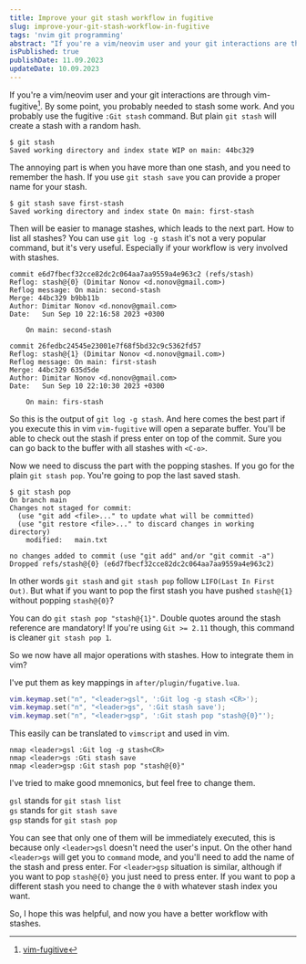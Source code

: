 ```yaml
---
title: Improve your git stash workflow in fugitive
slug: improve-your-git-stash-workflow-in-fugitive
tags: 'nvim git programming'
abstract: "If you're a vim/neovim user and your git interactions are through vim-fugitive. Here are some good stash related mappings, that I've found useful."
isPublished: true
publishDate: 11.09.2023
updateDate: 10.09.2023
---
```


If you're a vim/neovim user and your git interactions are through
vim-fugitive[^1].  By some point, you probably needed to stash some work. And
you probably use the fugitive `:Git stash` command. But plain `git stash` will
create a stash with a random hash. 

``` terminal
$ git stash
Saved working directory and index state WIP on main: 44bc329
```

The annoying part is when you have more than one stash, and you need to
remember the hash. If you use `git stash save` you can provide a
proper name for your stash. 

``` terminal
$ git stash save first-stash
Saved working directory and index state On main: first-stash
```

Then will be easier to manage stashes, which leads to the next part. 
How to list all stashes? You can use `git log -g stash` it's not a very popular
command, but it's very useful. Especially if your workflow is very involved
with stashes.

``` terminal
commit e6d7fbecf32cce82dc2c064aa7aa9559a4e963c2 (refs/stash)
Reflog: stash@{0} (Dimitar Nonov <d.nonov@gmail.com>)
Reflog message: On main: second-stash
Merge: 44bc329 b9bb11b
Author: Dimitar Nonov <d.nonov@gmail.com>
Date:   Sun Sep 10 22:16:58 2023 +0300

    On main: second-stash

commit 26fedbc24545e23001e7f68f5bd32c9c5362fd57
Reflog: stash@{1} (Dimitar Nonov <d.nonov@gmail.com>)
Reflog message: On main: first-stash
Merge: 44bc329 635d5de
Author: Dimitar Nonov <d.nonov@gmail.com>
Date:   Sun Sep 10 22:10:30 2023 +0300

    On main: firs-stash
```

So this is the output of `git log -g stash`. And here comes the best part if
you execute this in vim `vim-fugitive` will open a separate buffer. You'll be
able to check out the stash if press enter on top of the commit. Sure you can
go back to the buffer with all stashes with `<C-o>`.

Now we need to discuss the part with the popping stashes. If you go for the
plain `git stash pop`. You're going to pop the last saved stash. 

``` terminal
$ git stash pop
On branch main
Changes not staged for commit:
  (use "git add <file>..." to update what will be committed)
  (use "git restore <file>..." to discard changes in working directory)
	modified:   main.txt

no changes added to commit (use "git add" and/or "git commit -a")
Dropped refs/stash@{0} (e6d7fbecf32cce82dc2c064aa7aa9559a4e963c2)
```

In other words `git stash` and `git stash pop` follow `LIFO(Last In First
Out)`. But what if you want to pop the first stash you have pushed `stash@{1}`
without popping `stash@{0}`? 

You can do `git stash pop "stash@{1}"`. Double quotes around the stash
reference are mandatory! If you're using `Git >= 2.11` though, this command is
cleaner `git stash pop 1`.

So we now have all major operations with stashes. How to integrate them in vim?

I've put them as key mappings in `after/plugin/fugative.lua`.

``` lua
vim.keymap.set("n", "<leader>gsl", ':Git log -g stash <CR>');
vim.keymap.set("n", "<leader>gs", ':Git stash save');
vim.keymap.set("n", "<leader>gsp", ':Git stash pop "stash@{0}"');
```

This easily can be translated to `vimscript` and used in vim.

``` vim
nmap <leader>gsl :Git log -g stash<CR>
nmap <leader>gs :Gti stash save
nmap <leader>gsp :Git stash pop "stash@{0}"
```

I've tried to make good mnemonics, but feel free to change them.

`gsl` stands for `git stash list`\
`gs` stands for `git stash save`\
`gsp` stands for `git stash pop`

You can see that only one of them will be immediately executed, this is because
only `<leader>gsl` doesn't need the user's input. On the other hand `<leader>gs` will
get you to `command` mode, and you'll need to add the name of the stash and press
enter. For `<leader>gsp` situation is similar, although if you want to pop
`stash@{0}` you just need to press enter. If you want to pop a different stash
you need to change the `0` with whatever stash index you want.

So, I hope this was helpful, and now you have a better workflow with stashes.

[^1]: [vim-fugitive](https://github.com/tpope/vim-fugitive)
